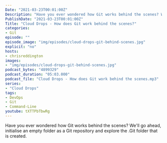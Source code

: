 ```yaml
---
Date: "2021-03-23T00:01:00Z"
Description: "Have you ever wondered how Git works behind the scenes? We'll go ahead, initialise an empty folder as a Git repository and explore the .Git folder that is created."
PublishDate: "2021-03-23T00:01:00Z"
Title: "Cloud Drops - How does Git work behind the scenes?"
categories:
- Git
episode: ""
episode_image: "img/episodes/cloud-drops-git-behind-scenes.jpg"
explicit: "no"
hosts:
- chrisreddington
images:
- "img/episodes/cloud-drops-git-behind-scenes.jpg"
podcast_bytes: "4899329"
podcast_duration: "05:03.000"
podcast_file: "Cloud Drops - How does Git work behind the scenes.mp3"
series:
- "Cloud Drops"
tags:
- DevOps
- Git
- Command-Line
youtube: tXTTPbTbwRg
---
```

Have you ever wondered how Git works behind the scenes? We'll go ahead, initialise an empty folder as a Git repository and explore the .Git folder that is created.